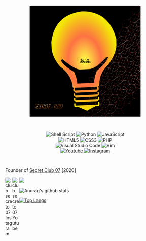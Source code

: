 <p align="center">
<img src="Imag/Z3R07-RED.png" title="Z3R07-RED" width="350px" height="350px">
</p>
<br>
<p align="center">
<img alt="Shell Script" src="https://img.shields.io/badge/shell_script%20-%23121011.svg?&style=for-the-badge&logo=gnu-bash&logoColor=white"/>
<img alt="Python" src="https://img.shields.io/badge/python%20-%2314354C.svg?&style=for-the-badge&logo=python&logoColor=white"/>
<img alt="JavaScript" src="https://img.shields.io/badge/javascript-%23323330.svg?style=for-the-badge&logo=javascript&logoColor=%23F7DF1E"/>
<br>
<img alt="HTML5" src="https://img.shields.io/badge/html5-%23E34F26.svg?style=for-the-badge&logo=html5&logoColor=white"/>
<img alt="CSS3" src="https://img.shields.io/badge/css3-%231572B6.svg?style=for-the-badge&logo=css3&logoColor=white"/>
<img alt="PHP" src="https://img.shields.io/badge/php-%23777BB4.svg?style=for-the-badge&logo=php&logoColor=white"/>
<br>
<img alt="Visual Studio Code" src="https://img.shields.io/badge/VisualStudioCode-0078d7.svg?style=for-the-badge&logo=visual-studio-code&logoColor=white"/>
<img alt="Vim" src="https://img.shields.io/badge/VIM-%2311AB00.svg?style=for-the-badge&logo=vim&logoColor=white"/>
<br>
<a href="https://youtube.com/channel/UC9RNHWC3CFapIkmmXS8qYDQ">
<img alt="Youtube" src="https://img.shields.io/badge/Club_Secreto_07-%23FF0000.svg?style=for-the-badge&logo=YouTube&logoColor=white"/>
</a>
<a href="https://www.instagram.com/clubsecreto_07/">
<img alt="Instagram" src="https://img.shields.io/badge/Club_Secreto_07-%23E4405F.svg?style=for-the-badge&logo=Instagram&logoColor=white"/>
</a>
</p>
<br>
<p>Founder of <a href="https://youtube.com/channel/UC9RNHWC3CFapIkmmXS8qYDQ">Secret Club 07</a> [2020]</p>

<a href="https://www.instagram.com/clubsecreto_07/">
  <img align="left" alt="club secreto 07 Instagram" width="22px" src="https://cdn.jsdelivr.net/npm/simple-icons@v3/icons/instagram.svg" />
</a>

<a href="https://youtube.com/channel/UC9RNHWC3CFapIkmmXS8qYDQ">
  <img align="left" alt="club secreto 07 Youtube" width="22px" src="https://cdn.jsdelivr.net/npm/simple-icons@v3/icons/youtube.svg" />
</a>

<a href="https://youtube.com/channel/UC9RNHWC3CFapIkmmXS8qYDQ" alt="undefined" src="https://img.shields.io/youtube/channel/subscribers/UC9RNHWC3CFapIkmmXS8qYDQ?style=social"></a>

![](https://visitor-badge.glitch.me/badge?page_id=Z3R07-RED.Z3R07-RED)

![Anurag's github stats](https://github-readme-stats.vercel.app/api?username=Z3R07-RED&show_icons=true&theme=radical)

[![Top Langs](https://github-readme-stats.vercel.app/api/top-langs/?username=Z3R07-RED)](https://github.com/anuraghazra/github-readme-stats)
